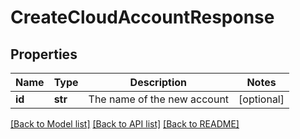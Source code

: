 # CreateCloudAccountResponse

## Properties
Name | Type | Description | Notes
------------ | ------------- | ------------- | -------------
**id** | **str** | The name of the new account | [optional] 

[[Back to Model list]](../README.md#documentation-for-models) [[Back to API list]](../README.md#documentation-for-api-endpoints) [[Back to README]](../README.md)


